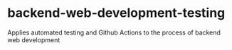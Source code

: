 # backend-web-development-testing
Applies automated testing and Github Actions to the process of backend web development
